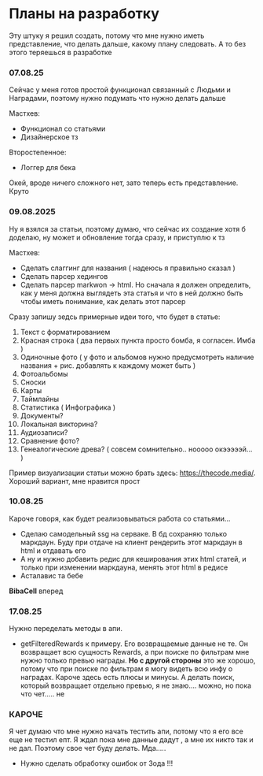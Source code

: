# Планы на разработку
Эту штуку я решил создать, потому что мне нужно иметь представление, что делать дальше, какому плану следовать. А то без этого теряешься в разработке

### 07.08.25
Сейчас у меня готов простой функционал связанный с Людьми и Наградами, поэтому нужно подумать что нужно делать дальше

Мастхев:
 - Функционал со статьями
 - Дизайнерское тз

Второстепенное:
 - Логгер для бека

Окей, вроде ничего сложного нет, зато теперь есть представление. Круто

### 09.08.2025
Ну я взялся за статьи, поэтому думаю, что сейчас их создание хотя б доделаю, ну может и обновление тогда сразу, и приступлю к тз

Мастхев:
 - Сделать слаггинг для названия ( надеюсь я правильно сказал )
 - Сделать парсер хедингов
 - Сделать парсер markwon -> html. Но сначала я должен определить, как у меня должна выглядеть эта статья и что в ней должно быть чтобы иметь понимание, как делать этот парсер

Сразу запишу зедсь примерные идеи того, что будет в статье:
 1. Текст с форматированием
 2. Красная строка ( два первых пункта просто бомба, я согласен. Имба )
 3. Одиночные фото ( у фото и альбомов нужно предусмотреть наличие названия + рис. добавлять к каждому может быть )
 4. Фотоальбомы
 5. Сноски
 6. Карты
 7. Таймлайны
 8. Статистика ( Инфографика )
 9. Документы?
 10. Локальная викторина?
 11. Аудиозаписи?
 12. Сравнение фото?
 13. Генеалогические древа? ( совсем сомнительно.. нооооо окэээээй... )

Пример визуализации статьи можно брать здесь: https://thecode.media/. Хороший вариант, мне нравится прост

### 10.08.25
Кароче говоря, как будет реализовываться работа со статьями...
 - Сделаю самодельный ssg на серваке. В бд сохраняю только маркдаун. Буду при отдаче на клиент рендерить этот маркдаун в html и отдавать его
 - А ну и нужно добавить редис для кеширования этих html статей, и только при изменении маркдауна, менять этот html в редисе
 - Асталавис та бебе

 **BibaCell** вперед

### 17.08.25 
Нужно переделать методы в апи. 
 - getFilteredRewards к примеру. Его возвращаемые данные не те. Он возвращает всю сущность Rewards, а при поиске по фильтрам мне нужно только превью награды. **Но с другой стороны** это же хорошо, потому что при поиске по фильтрам я могу видеть всю инфу о наградах. Кароче здесь есть плюсы и минусы. А делать поиск, который возвращает отдельно превью, я не знаю.... можно, но пока что чет..... не

### КАРОЧЕ
Я чет думаю что мне нужно начать тестить апи, потому что я его все еще не тестил епт. Я ждал пока мне данные дадут , а мне их никто так и не дал. Поэтому свое чет буду делать. Мда.....

 - Нужно сделать обработку ошибок от Зода !!!
 